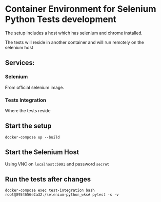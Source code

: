 # Container Environment for Selenium Python Tests development

The setup includes a host which has selenium and chrome installed.

The tests will reside in another container and will run remotely on the selenium host

## Services:

### Selenium
From official selenium image.

### Tests Integration
Where the tests reside

## Start the setup
`docker-compose up --build`

## Start the Selenium Host
Using VNC on `localhost:5901` and password `secret`

## Run the tests after changes
    docker-compose exec test-integration bash
    root@8954656e2a32:/selenium-python_wks# pytest -s -v
